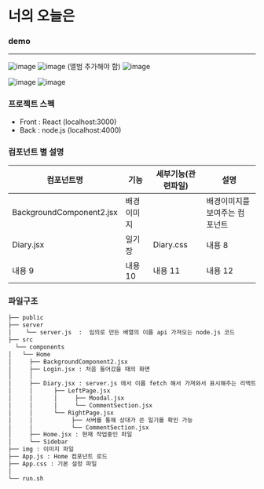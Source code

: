 # 너의 오늘은 

### demo 
---
![image](https://github.com/rambus2006/ITSHOW/assets/101540710/763a39df-379e-4605-8356-9cdcdda403dc)
![image](https://github.com/rambus2006/ITSHOW/assets/101540710/2e6117e2-700e-49bf-84fd-d89e9af9ede2)
(앨범 추가해야 함)
![image](https://github.com/rambus2006/ITSHOW/assets/101540710/f3b8438b-c1a6-407b-bf47-75c534a7b325)


![image](https://github.com/rambus2006/ITSHOW/assets/101540710/c0ea0b39-770b-420b-baa2-83a7a106ddcb)
![image](https://github.com/rambus2006/ITSHOW/assets/101540710/b336c446-2d56-4786-b99f-bd75c02e4580)


### 프로젝트 스펙 
- Front : React (localhost:3000)
- Back : node.js (localhost:4000)

### 컴포넌트 별 설명 
| 컴포넌트명| 기능 | 세부기능(관련파일) | 설명 |
|---|---|---|---|
|BackgroundComponent2.jsx|배경이미지||배경이미지를 보여주는 컴포넌트|
|Diary.jsx|일기장|Diary.css|내용 8|
|내용 9|내용 10|내용 11|내용 12|

### 파일구조
```bash
├── public 
├── server
│    └── server.js  :  임의로 만든 배열의 이름 api 가져오는 node.js 코드 
├── src
  └── components
│   └── Home
│     ├── BackgroundComponent2.jsx
│     ├── Login.jsx : 처음 들어갔을 때의 화면
│     │
│     ├── Diary.jsx : server.js 에서 이름 fetch 해서 가져와서 표시해주는 리액트 코드 
│     │      ├── LeftPage.jsx
│     │      │     ├── Moodal.jsx
│     │      │     └── CommentSection.jsx
│     │      └── RightPage.jsx
│     │           ├── 서버를 통해 상대가 쓴 일기를 확인 가능 
│     │           └── CommentSection.jsx
│     ├── Home.jsx : 현재 작업중인 파일 
│     └── Sidebar
├── img : 이미지 파일 
├── App.js : Home 컴포넌트 로드
├── App.css : 기본 설정 파일
│   
└── run.sh
``` 

